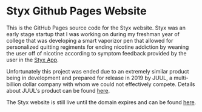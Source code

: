 # Styx Github Pages Website

This is the GitHub Pages source code for the Styx website. Styx was an early stage startup that I was working on during my freshman year of college that was developing a smart vaporizor pen that allowed for personalized quitting regiments for ending nicotine addiction by weaning the user off of nicotine according to symptom feedback provided by the user in the [Styx App](https://github.com/camm73/Styx).

Unfortunately this project was ended due to an extremely similar product being in development and prepared for release in 2019 by JUUL, a multi-billion dollar company with whom we could not effectively compete. Details about JUUL's product can be found [here](https://www.ft.com/content/07eb3e20-72bf-11e9-bbfb-5c68069fbd15).


The Styx website is still live until the domain expires and can be found [here](https://styxhealth.com).
